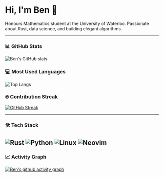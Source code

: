 # Hi, I'm Ben 👋

Honours Mathematics student at the University of Waterloo. Passionate about Rust, data science, and building elegant algorithms.

---

### 📊 GitHub Stats
![Ben's GitHub stats](https://github-readme-stats.vercel.app/api?username=brweinstein&show_icons=true&theme=tokyonight)

### 💻 Most Used Languages
![Top Langs](https://github-readme-stats.vercel.app/api/top-langs/?username=brweinstein&layout=compact&theme=tokyonight)

### 🔥 Contribution Streak
[![GitHub Streak](https://streak-stats.demolab.com?user=brweinstein&theme=tokyonight)](https://git.io/streak-stats)

---
### 🛠 Tech Stack
![Rust](https://img.shields.io/badge/-Rust-000?&logo=Rust&logoColor=white)
![Python](https://img.shields.io/badge/-Python-000?&logo=Python)
![Linux](https://img.shields.io/badge/-Linux-000?&logo=linux)
![Neovim](https://img.shields.io/badge/-Neovim-000?&logo=neovim)
---

### 📈 Activity Graph
[![Ben's github activity graph](https://github-readme-activity-graph.vercel.app/graph?username=YOUR_USERNAME&theme=react-dark)](https://github.com/Ashutosh00710/github-readme-activity-graph)
